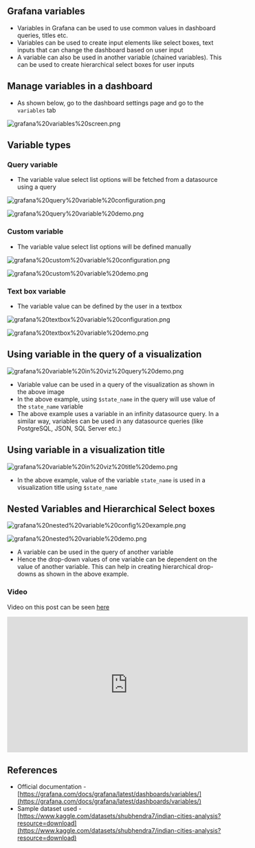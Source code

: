 ## Grafana variables

-   Variables in Grafana can be used to use common values in dashboard queries, titles etc.
-   Variables can be used to create input elements like select boxes, text inputs that can change the dashboard based on user input
-   A variable can also be used in another variable (chained variables). This can be used to create hierarchical select boxes for user inputs

## Manage variables in a dashboard

-   As shown below, go to the dashboard settings page and go to the `variables` tab

![grafana%20variables%20screen.png](https://github.com/nagasudhirpulla/taming_python/blob/master/blog/skills/assets/img/grafana%20variables%20screen.png?raw=true)

## Variable types

### Query variable

-   The variable value select list options will be fetched from a datasource using a query

![grafana%20query%20variable%20configuration.png](https://github.com/nagasudhirpulla/taming_python/blob/master/blog/skills/assets/img/grafana%20query%20variable%20configuration.png?raw=true)

![grafana%20query%20variable%20demo.png](https://github.com/nagasudhirpulla/taming_python/blob/master/blog/skills/assets/img/grafana%20query%20variable%20demo.png?raw=true)

### Custom variable

-   The variable value select list options will be defined manually

![grafana%20custom%20variable%20configuration.png](https://github.com/nagasudhirpulla/taming_python/blob/master/blog/skills/assets/img/grafana%20custom%20variable%20configuration.png?raw=true)

![grafana%20custom%20variable%20demo.png](https://github.com/nagasudhirpulla/taming_python/blob/master/blog/skills/assets/img/grafana%20custom%20variable%20demo.png?raw=true)

### Text box variable

-   The variable value can be defined by the user in a textbox

![grafana%20textbox%20variable%20configuration.png](https://github.com/nagasudhirpulla/taming_python/blob/master/blog/skills/assets/img/grafana%20textbox%20variable%20configuration.png?raw=true)

![grafana%20textbox%20variable%20demo.png](https://github.com/nagasudhirpulla/taming_python/blob/master/blog/skills/assets/img/grafana%20textbox%20variable%20demo.png?raw=true)

## Using variable in the query of a visualization

![grafana%20variable%20in%20viz%20query%20demo.png](https://github.com/nagasudhirpulla/taming_python/blob/master/blog/skills/assets/img/grafana%20variable%20in%20viz%20query%20demo.png?raw=true)

-   Variable value can be used in a query of the visualization as shown in the above image
-   In the above example, using `$state_name` in the query will use value of the `state_name` variable
-   The above example uses a variable in an infinity datasource query. In a similar way, variables can be used in any datasource queries (like PostgreSQL, JSON, SQL Server etc.)

## Using variable in a visualization title

![grafana%20variable%20in%20viz%20title%20demo.png](https://github.com/nagasudhirpulla/taming_python/blob/master/blog/skills/assets/img/grafana%20variable%20in%20viz%20title%20demo.png?raw=true)

-   In the above example, value of the variable `state_name` is used in a visualization title using `$state_name`

## Nested Variables and Hierarchical Select boxes

![grafana%20nested%20variable%20config%20example.png](https://github.com/nagasudhirpulla/taming_python/blob/master/blog/skills/assets/img/grafana%20nested%20variable%20config%20example.png?raw=true)

![grafana%20nested%20variable%20demo.png](https://github.com/nagasudhirpulla/taming_python/blob/master/blog/skills/assets/img/grafana%20nested%20variable%20demo.png?raw=true)

-   A variable can be used in the query of another variable
-   Hence the drop-down values of one variable can be dependent on the value of another variable. This can help in creating hierarchical drop-downs as shown in the above example.

### Video
Video on this post can be seen [here](https://youtu.be/N95yP2Ir9FA?si=3JJVVjOe4uBl-iV1)

<iframe width="560" height="315" src="https://www.youtube.com/embed/N95yP2Ir9FA?si=gqVO8B-HdnJjnAkO" title="YouTube video player" frameborder="0" allow="accelerometer; autoplay; clipboard-write; encrypted-media; gyroscope; picture-in-picture; web-share" referrerpolicy="strict-origin-when-cross-origin" allowfullscreen></iframe>


## References

-   Official documentation - [https://grafana.com/docs/grafana/latest/dashboards/variables/](https://grafana.com/docs/grafana/latest/dashboards/variables/)
-   Sample dataset used - [https://www.kaggle.com/datasets/shubhendra7/indian-cities-analysis?resource=download](https://www.kaggle.com/datasets/shubhendra7/indian-cities-analysis?resource=download)
<!--stackedit_data:
eyJoaXN0b3J5IjpbMTU0Njc4ODU0NywtMjA3OTcwMDE3OSwtMT
AwMDU3NDk5OCwxNjMwNDA0NTAwXX0=
-->